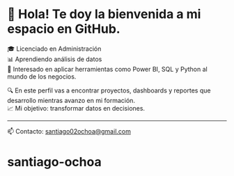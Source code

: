 # 👋 Hola! Te doy la bienvenida a mi espacio en GitHub.

🎓 Licenciado en Administración  
📊 Aprendiendo análisis de datos  
💼 Interesado en aplicar herramientas como Power BI, SQL y Python al mundo de los negocios.  

🔍 En este perfil vas a encontrar proyectos, dashboards y reportes que desarrollo mientras avanzo en mi formación.  
📈 Mi objetivo: transformar datos en decisiones.

---

📫 Contacto: santiago02ochoa@gmail.com
# santiago-ochoa
